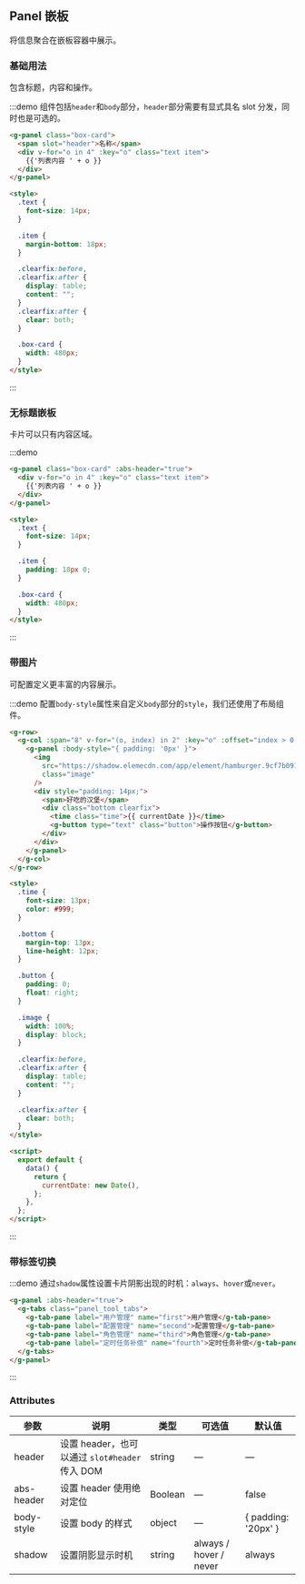 ## Panel 嵌板

将信息聚合在嵌板容器中展示。

### 基础用法

包含标题，内容和操作。

:::demo 组件包括`header`和`body`部分，`header`部分需要有显式具名 slot 分发，同时也是可选的。

```html
<g-panel class="box-card">
  <span slot="header">名称</span>
  <div v-for="o in 4" :key="o" class="text item">
    {{'列表内容 ' + o }}
  </div>
</g-panel>

<style>
  .text {
    font-size: 14px;
  }

  .item {
    margin-bottom: 18px;
  }

  .clearfix:before,
  .clearfix:after {
    display: table;
    content: "";
  }
  .clearfix:after {
    clear: both;
  }

  .box-card {
    width: 480px;
  }
</style>
```

:::

### 无标题嵌板

卡片可以只有内容区域。

:::demo

```html
<g-panel class="box-card" :abs-header="true">
  <div v-for="o in 4" :key="o" class="text item">
    {{'列表内容 ' + o }}
  </div>
</g-panel>

<style>
  .text {
    font-size: 14px;
  }

  .item {
    padding: 18px 0;
  }

  .box-card {
    width: 480px;
  }
</style>
```

:::

### 带图片

可配置定义更丰富的内容展示。

:::demo 配置`body-style`属性来自定义`body`部分的`style`，我们还使用了布局组件。

```html
<g-row>
  <g-col :span="8" v-for="(o, index) in 2" :key="o" :offset="index > 0 ? 2 : 0">
    <g-panel :body-style="{ padding: '0px' }">
      <img
        src="https://shadow.elemecdn.com/app/element/hamburger.9cf7b091-55e9-11e9-a976-7f4d0b07eef6.png"
        class="image"
      />
      <div style="padding: 14px;">
        <span>好吃的汉堡</span>
        <div class="bottom clearfix">
          <time class="time">{{ currentDate }}</time>
          <g-button type="text" class="button">操作按钮</g-button>
        </div>
      </div>
    </g-panel>
  </g-col>
</g-row>

<style>
  .time {
    font-size: 13px;
    color: #999;
  }

  .bottom {
    margin-top: 13px;
    line-height: 12px;
  }

  .button {
    padding: 0;
    float: right;
  }

  .image {
    width: 100%;
    display: block;
  }

  .clearfix:before,
  .clearfix:after {
    display: table;
    content: "";
  }

  .clearfix:after {
    clear: both;
  }
</style>

<script>
  export default {
    data() {
      return {
        currentDate: new Date(),
      };
    },
  };
</script>
```

:::

### 带标签切换

:::demo 通过`shadow`属性设置卡片阴影出现的时机：`always`、`hover`或`never`。

```html
<g-panel :abs-header="true">
  <g-tabs class="panel_tool_tabs">
    <g-tab-pane label="用户管理" name="first">用户管理</g-tab-pane>
    <g-tab-pane label="配置管理" name="second">配置管理</g-tab-pane>
    <g-tab-pane label="角色管理" name="third">角色管理</g-tab-pane>
    <g-tab-pane label="定时任务补偿" name="fourth">定时任务补偿</g-tab-pane>
  </g-tabs>
</g-panel>
```

:::

### Attributes

| 参数       | 说明                                           | 类型    | 可选值                 | 默认值              |
| ---------- | ---------------------------------------------- | ------- | ---------------------- | ------------------- |
| header     | 设置 header，也可以通过 `slot#header` 传入 DOM | string  | —                      | —                   |
| abs-header  | 设置 header 使用绝对定位                       | Boolean | —                      | false               |
| body-style | 设置 body 的样式                               | object  | —                      | { padding: '20px' } |
| shadow     | 设置阴影显示时机                               | string  | always / hover / never | always              |
